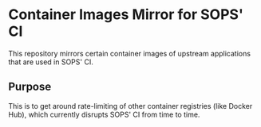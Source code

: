 # Container Images Mirror for SOPS' CI

This repository mirrors certain container images of upstream applications that are used in SOPS' CI.

## Purpose

This is to get around rate-limiting of other container registries (like Docker Hub), which currently disrupts SOPS' CI from time to time.
